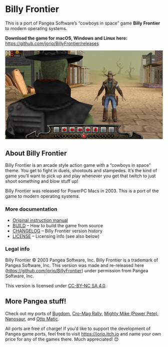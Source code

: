 # Billy Frontier

This is a port of Pangea Software’s “cowboys in space” game **Billy Frontier** to modern operating systems.

**Download the game for macOS, Windows and Linux here:** https://github.com/jorio/BillyFrontier/releases

![Billy Frontier Screenshot](screenshot.webp)

## About Billy Frontier

Billy Frontier is an arcade style action game with a “cowboys in space” theme. You get to fight in duels, shootouts and stampedes. It’s the kind of game you’ll want to pick up and play whenever you get that twitch to just shoot something and blow stuff up!

Billy Frontier was released for PowerPC Macs in 2003. This is a port of the game to modern operating systems.

### More documentation

- [Original instruction manual](Instructions.pdf)
- [BUILD](BUILD.md) – How to build the game from source
- [CHANGELOG](CHANGELOG.md) – Billy Frontier version history
- [LICENSE](LICENSE.md) – Licensing info (see also below)

### Legal info

Billy Frontier © 2003 Pangea Software, Inc. Billy Frontier is a trademark of Pangea Software, Inc. This version was made and re-released here (https://github.com/jorio/BillyFrontier) under permission from Pangea Software, Inc.

This version is licensed under [CC-BY-NC SA 4.0](LICENSE.md).

## More Pangea stuff!

Check out my ports of [Bugdom](https://github.com/jorio/Bugdom), [Cro-Mag Rally](https://github.com/jorio/CroMagRally), [Mighty Mike (Power Pete)](https://github.com/jorio/MightyMike), [Nanosaur](https://github.com/jorio/Nanosaur), and [Otto Matic](https://github.com/jorio/OttoMatic).

All ports are free of charge! If you’d like to support the development of Pangea game ports, feel free to visit https://jorio.itch.io and name your own price for any of the games there. Much appreciated! 😊
